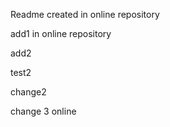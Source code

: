 Readme created in online repository  

add1 in online repository  

add2  

test2

change2

change 3 online
